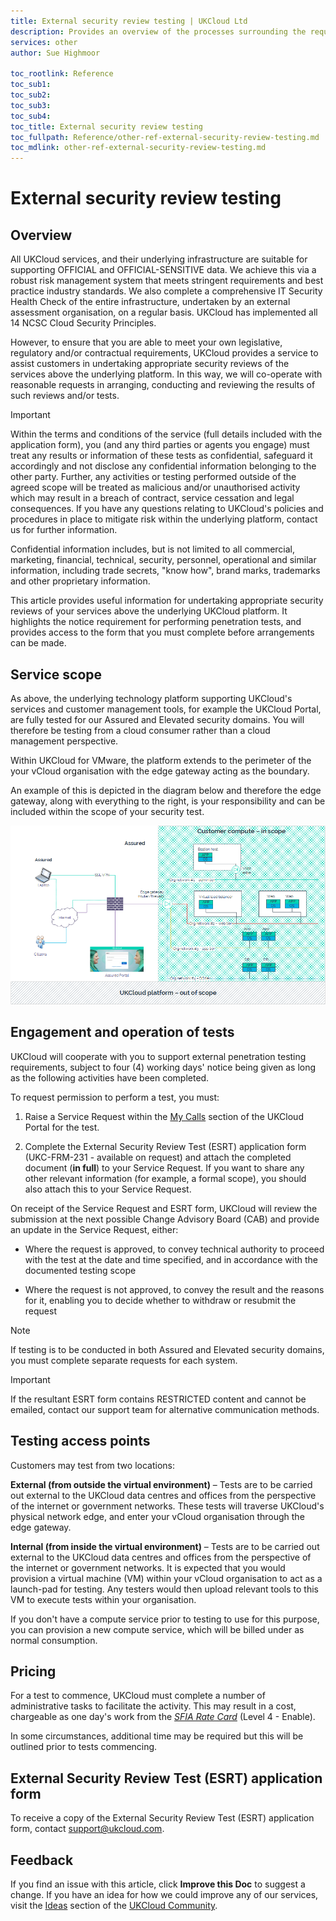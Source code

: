 ```yaml
---
title: External security review testing | UKCloud Ltd
description: Provides an overview of the processes surrounding the request of External Security Review Testing or Penetration Testing
services: other
author: Sue Highmoor

toc_rootlink: Reference
toc_sub1: 
toc_sub2:
toc_sub3:
toc_sub4:
toc_title: External security review testing
toc_fullpath: Reference/other-ref-external-security-review-testing.md
toc_mdlink: other-ref-external-security-review-testing.md
---
```


# External security review testing

## Overview

All UKCloud services, and their underlying infrastructure are suitable for supporting OFFICIAL and OFFICIAL-SENSITIVE data. We achieve this via a robust risk management system that meets stringent requirements and best practice industry standards. We also complete a comprehensive IT Security Health Check of the entire infrastructure, undertaken by an external assessment organisation, on a regular basis. UKCloud has implemented all 14 NCSC Cloud Security Principles.

However, to ensure that you are able to meet your own legislative, regulatory and/or contractual requirements, UKCloud provides a service to assist customers in undertaking appropriate security reviews of the services above the underlying platform. In this way, we will co-operate with reasonable requests in arranging, conducting and reviewing the results of such reviews and/or tests.

> [!IMPORTANT]
> Within the terms and conditions of the service (full details included with the application form), you (and any third parties or agents you engage) must treat any results or information of these tests as confidential, safeguard it accordingly and not disclose any confidential information belonging to the other party. Further, any activities or testing performed outside of the agreed scope will be treated as malicious and/or unauthorised activity which may result in a breach of contract, service cessation and legal consequences. If you have any questions relating to UKCloud's policies and procedures in place to mitigate risk within the underlying platform, contact us for further information.
>
> Confidential information includes, but is not limited to all commercial, marketing, financial, technical, security, personnel, operational and similar information, including trade secrets, "know how", brand marks, trademarks and other proprietary information.

This article provides useful information for undertaking appropriate security reviews of your services above the underlying UKCloud platform. It highlights the notice requirement for performing penetration tests, and provides access to the form that you must complete before arrangements can be made.

## Service scope

As above, the underlying technology platform supporting UKCloud's services and customer management tools, for example the UKCloud Portal, are fully tested for our Assured and Elevated security domains. You will therefore be testing from a cloud consumer rather than a cloud management perspective.

Within UKCloud for VMware, the platform extends to the perimeter of the your vCloud organisation with the edge gateway acting as the boundary.

An example of this is depicted in the diagram below and therefore the edge gateway, along with everything to the right, is your responsibility and can be included within the scope of your security test.

![Scope of external security review testing](images/other-esrt-scope.png)

## Engagement and operation of tests

UKCloud will cooperate with you to support external penetration testing requirements, subject to four (4) working days' notice being given as long as the following activities have been completed.

To request permission to perform a test, you must:

1. Raise a Service Request within the [My Calls](https://portal.skyscapecloud.com/support/ivanti) section of the UKCloud Portal for the test.

2. Complete the External Security Review Test (ESRT) application form (UKC-FRM-231 - available on request) and attach the completed document (**in full**) to your Service Request. If you want to share any other relevant information (for example, a formal scope), you should also attach this to your Service Request.

On receipt of the Service Request and ESRT form, UKCloud will review the submission at the next possible Change Advisory Board (CAB) and provide an update in the Service Request, either:

- Where the request is approved, to convey technical authority to proceed with the test at the date and time specified, and in accordance with the documented testing scope

- Where the request is not approved, to convey the result and the reasons for it, enabling you to decide whether to withdraw or resubmit the request

> [!NOTE]
> If testing is to be conducted in both Assured and Elevated security domains, you must complete separate requests for each system.

> [!IMPORTANT]
> If the resultant ESRT form contains RESTRICTED content and cannot be emailed, contact our support team for alternative communication methods.

## Testing access points

Customers may test from two locations:

**External (from outside the virtual environment)** – Tests are to be carried out external to the UKCloud data centres and offices from the perspective of the internet or government networks. These tests will traverse UKCloud's physical network edge, and enter your vCloud organisation through the edge gateway.

**Internal (from inside the virtual environment)** – Tests are to be carried out external to the UKCloud data centres and offices from the perspective of the internet or government networks. It is expected that you would provision a virtual machine (VM) within your vCloud organisation to act as a launch-pad for testing. Any testers would then upload relevant tools to this VM to execute tests within your organisation.

If you don't have a compute service prior to testing to use for this purpose, you can provision a new compute service, which will be billed under as normal consumption.

## Pricing

For a test to commence, UKCloud must complete a number of administrative tasks to facilitate the activity. This may result in a cost, chargeable as one day's work from the [*SFIA Rate Card*](https://ukcloud.com/wp-content/uploads/2019/06/ukc-gen-759-ukcloud-g-cloud-11-standard-rate-card-and-definitions.pdf) (Level 4 - Enable).

In some circumstances, additional time may be required but this will be outlined prior to tests commencing.

## External Security Review Test (ESRT) application form

To receive a copy of the External Security Review Test (ESRT) application form, contact <support@ukcloud.com>.

## Feedback

If you find an issue with this article, click **Improve this Doc** to suggest a change. If you have an idea for how we could improve any of our services, visit the [Ideas](https://community.ukcloud.com/ideas) section of the [UKCloud Community](https://community.ukcloud.com).